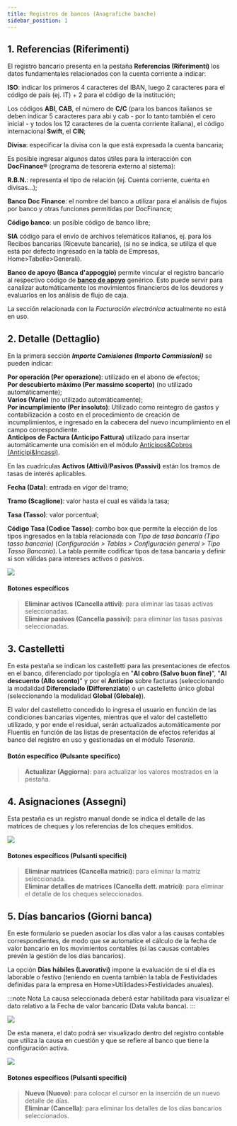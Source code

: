 ```yaml
---
title: Registros de bancos (Anagrafiche banche)
sidebar_position: 1
---
```


## **1. Referencias (Riferimenti)**

El registro bancario presenta en la pestaña **Referencias (Riferimenti)** los datos fundamentales relacionados con la cuenta corriente a indicar:

**ISO**: indicar los primeros 4 caracteres del IBAN, luego 2 caracteres para el código de país (ej. IT) + 2 para el código de la institución;  

Los códigos **ABI**, **CAB**, el número de **C/C** (para los bancos italianos se deben indicar 5 caracteres para abi y cab - por lo tanto también el cero inicial - y todos los 12 caracteres de la cuenta corriente italiana), el código internacional **Swift**, el **CIN**;  

**Divisa**: especificar la divisa con la que está expresada la cuenta bancaria;  

Es posible ingresar algunos datos útiles para la interacción con **DocFinance®** (programa de tesorería externo al sistema):  

**R.B.N.**: representa el tipo de relación (ej. Cuenta corriente, cuenta en divisas...);  

**Banco Doc Finance**: el nombre del banco a utilizar para el análisis de flujos por banco y otras funciones permitidas por DocFinance;  

**Código banco**: un posible código de banco libre;  

**SIA** código para el envío de archivos telemáticos italianos, ej. para los Recibos bancarias (Ricevute bancarie), (si no se indica, se utiliza el que está por defecto ingresado en la tabla de Empresas, Home>Tabelle>Generali).  

**Banco de apoyo (Banca d'appoggio)** permite vincular el registro bancario al respectivo código de [**banco de apoyo**](/docs/configurations/tables/general-settings/reference-bank) genérico. Esto puede servir para canalizar automáticamente los movimientos financieros de los deudores y evaluarlos en los análisis de flujo de caja.  

La sección relacionada con la *Facturación electrónica* actualmente no está en uso.

## **2. Detalle (Dettaglio)**

En la primera sección ***Importe Comisiones (Importo Commissioni)*** se pueden indicar:  

**Por operación (Per operazione)**: utilizado en el abono de efectos;  
**Por descubierto máximo (Per massimo scoperto)** (no utilizado automáticamente);  
**Varios (Varie)** (no utilizado automáticamente);  
**Por incumplimiento (Per insoluto)**: Utilizado como reintegro de gastos y contabilización a costo en el procedimiento de creación de incumplimientos, e ingresado en la cabecera del nuevo incumplimiento en el campo correspondiente.  
**Anticipos de Factura (Anticipo Fattura)** utilizado para insertar automáticamente una comisión en el módulo [Anticipos&Cobros (Anticipi&Incassi)](/docs/treasury/advance/advances-collections).  

En las cuadrículas **Activos (Attivi)**/**Pasivos (Passivi)** están los tramos de tasas de interés aplicables.  

**Fecha (Data)**: entrada en vigor del tramo;  

**Tramo (Scaglione)**: valor hasta el cual es válida la tasa;  

**Tasa (Tasso)**: valor porcentual;  

**Código Tasa (Codice Tasso)**: combo box que permite la elección de los tipos ingresados en la tabla relacionada con *Tipo de tasa bancaria (Tipo tasso bancario)* (*Configuración > Tablas > Configuración general > Tipo Tasso Bancario*). La tabla permite codificar tipos de tasa bancaria y definir si son válidas para intereses activos o pasivos.  

![](/img/it-it/erp-home/registers/contacts/create-new-contact/accounting-data/bank-registry/detail/image04.png)

#### Botones específicos  
> **Eliminar activos (Cancella attivi)**: para eliminar las tasas activas seleccionadas.  
> **Eliminar pasivos (Cancella passivi)**: para eliminar las tasas pasivas seleccionadas.  

## **3. Castelletti**

En esta pestaña se indican los castelletti para las presentaciones de efectos en el banco, diferenciado por tipología en "**Al cobro (Salvo buon fine)**", "**Al descuento (Allo sconto)**" y por el **Anticipo** sobre facturas (seleccionando la modalidad **Diferenciado (Differenziato**) o un castelletto único global (seleccionando la modalidad **Global (Globale)**).  

El valor del castelletto concedido lo ingresa el usuario en función de las condiciones bancarias vigentes, mientras que el valor del castelletto utilizado, y por ende el residual, serán actualizados automáticamente por Fluentis en función de las listas de presentación de efectos referidas al banco del registro en uso y gestionadas en el módulo *Tesorería*.

#### Botón específico (Pulsante specifico)  
> **Actualizar (Aggiorna)**: para actualizar los valores mostrados en la pestaña.  

## **4. Asignaciones (Assegni)**

Esta pestaña es un registro manual donde se indica el detalle de las matrices de cheques y los referencias de los cheques emitidos.

![](/img/it-it/erp-home/registers/contacts/create-new-contact/accounting-data/bank-registry/cheques/image01.png)

#### Botones específicos (Pulsanti specifici)  
> **Eliminar matrices (Cancella matrici)**: para eliminar la matriz seleccionada.  
> **Eliminar detalles de matrices (Cancella dett. matrici)**: para eliminar el detalle de los cheques seleccionados.  

## **5. Días bancarios (Giorni banca)**

En este formulario se pueden asociar los días valor a las causas contables correspondientes, de modo que se automatice el cálculo de la fecha de valor bancario en los movimientos contables (si las causas contables prevén la gestión de los días bancarios).

La opción **Días hábiles (Lavorativi)** impone la evaluación de si el día es laborable o festivo (teniendo en cuenta también la tabla de Festividades definidas para la empresa en Home>Utilidades>Festividades anuales).

:::note Nota
La causa seleccionada deberá estar habilitada para visualizar el dato relativo a la Fecha de valor bancario (Data valuta banca).
:::

![](/img/it-it/erp-home/registers/contacts/create-new-contact/accounting-data/bank-registry/bank-days/image02.png)

De esta manera, el dato podrá ser visualizado dentro del registro contable que utiliza la causa en cuestión y que se refiere al banco que tiene la configuración activa.

![](/img/it-it/erp-home/registers/contacts/create-new-contact/accounting-data/bank-registry/bank-days/image03.png)

#### Botones específicos (Pulsanti specifici)  
> **Nuevo (Nuovo)**: para colocar el cursor en la inserción de un nuevo detalle de días.  
> **Eliminar (Cancella)**: para eliminar los detalles de los días bancarios seleccionados.